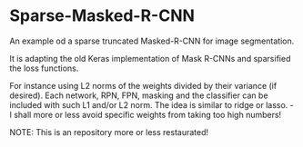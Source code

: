 # Sparse-Masked-R-CNN
 An example od a sparse truncated Masked-R-CNN for image segmentation.

It is adapting the old Keras implementation of Mask R-CNNs and sparsified the loss functions.

For instance using L2 norms of the weights divided by their variance (if desired).
Each network, RPN, FPN, masking and the classifier can be included with such L1 and/or L2 norm.
The idea is similar to ridge or lasso. - I shall more or less avoid specific weights from taking too high numbers!

NOTE: This is an repository more or less restaurated!
